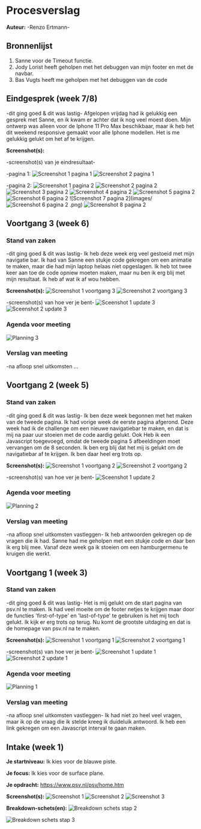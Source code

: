# Procesverslag
**Auteur:** -Renzo Ertmann-


## Bronnenlijst
1. Sanne voor de Timeout functie.
2. Jody Lorist heeft geholpen met het debuggen van mijn footer en met de navbar.
3. Bas Vugts heeft me geholpen met het debuggen van de code



## Eindgesprek (week 7/8)

-dit ging goed & dit was lastig-
Afgelopen vrijdag had ik gelukkig een gesprek met Sanne, en ik kwam er achter dat ik nog veel moest doen. Mijn ontwerp was alleen voor de Iphone 11 Pro Max beschikbaar, maar ik heb het dit weekend responsive gemaakt voor alle Iphone modellen. Het is me gelukkig gelukt om het af te krijgen.

**Screenshot(s):**

-screenshot(s) van je eindresultaat-

-pagina 1:
![Screenshot 1 pagina 1](images/screenshot1pagina1eindgesprek.png) 
![Screenshot 2 pagina 1](images/screenshot2pagina1eindgesprek.png) 

-pagina 2:
![Screenshot 1 pagina 2](images/screenshot1pagina2eindgesprek.png) 
![Screenshot 2 pagina 2](images/screenshot2pagina2eindgesprek.png)
![Screenshot 3 pagina 2](images/screenshot3pagina2eindgesprek.png)
![Screenshot 4 pagina 2](images/screenshot4pagina2eindgesprek.png)
![Screenshot 5 pagina 2](images/screenshot5pagina2eindgesprek.png)
![Screenshot 6 pagina 2](images/screenshot6pagina2eindgesprek.png)
![Screenshot 7 pagina 2](images/![Screenshot 6 pagina 2](images/screenshot6pagina2eindgesprek.png)
.png)
![Screenshot 8 pagina 2](images/screenshot8pagina2eindgesprek.png)



## Voortgang 3 (week 6)



### Stand van zaken

-dit ging goed & dit was lastig-
Ik heb deze week erg veel gestoeid met mijn navigatie bar. Ik had van Sanne een stukje code gekregen om een animatie te maken, maar die had mijn laptop helaas niet opgeslagen. Ik heb tot twee keer aan toe de code opniew moeten maken, maar nu ben ik erg blij met mijn resultaat. Ik heb af wat ik af wou hebben.

**Screenshot(s):**
![Screenshot 1 voortgang 3](images/screenshot1voortgang3.png)
![Screenshot 2 voortgang 3](images/screenshot2voortgang3.png) 

-screenshot(s) van hoe ver je bent-
![Sceenshot 1 update 3](images/screenshot1update3.png) 
![Sceenshot 2 update 3](images/screenshot2update3.png) 


### Agenda voor meeting
![Planning 3](images/Planning3.png) 


### Verslag van meeting

-na afloop snel uitkomsten 
...



## Voortgang 2 (week 5)


### Stand van zaken

-dit ging goed & dit was lastig-
Ik ben deze week begonnen met het maken van de tweede pagina. Ik had vorige week de eerste pagina afgerond. Deze week had ik de challenge om een nieuwe navigatiebar te maken, en dat is mij na paar uur stoeien met de code aardig gelukt. Ook Heb ik een Javascript toegevoegd, omdat de tweede pagina 5 afbeeldingen moet vervangen om de 8 seconden. Ik ben erg blij dat het mij is gelukt om de navigatiebar af te krijgen. Ik ben daar heel erg trots op.

**Screenshot(s):**
![Screenshot 1 voortgang 2](images/screenshot1voortgang2.png)
![Screenshot 2 voortgang 2](images/screenshot2voortgang2.png) 

-screenshot(s) van hoe ver je bent-
![Sceenshot 1 update 2](images/screenshot1update2.png) 


### Agenda voor meeting
![Planning 2](images/Planning2.jpeg) 


### Verslag van meeting

-na afloop snel uitkomsten vastleggen-
Ik heb antwoorden gekregen op de vragen die ik had. Sanne had me geholpen met een stukje code en daar ben ik erg blij mee. Vanaf deze week ga ik stoeien om een hamburgermenu te kruigen die werkt.



## Voortgang 1 (week 3)

### Stand van zaken

-dit ging goed & dit was lastig-
Het is mij gelukt om de start pagina van psv.nl te maken. Ik had veel moeite om de footer netjes te krijgen maar door de functies 'first-of-type' en 'last-of-type' te gebruiken is het mij toch gelukt. Ik kijk er erg trots op terug. Nu komt de grootste uitdaging en dat is de homepage van psv.nl na te maken.

**Screenshot(s):**
![Screenshot 1 voortgang 1](images/screenshot1voortgang1.png)
![Screenshot 2 voortgang 1](images/screenshot2voortgang1.png) 

-screenshot(s) van hoe ver je bent-
![Screenshot 1 update 1](images/screenshot1update1.png) 
![Screenshot 2 update 1](images/screenshot2update1.png) 


### Agenda voor meeting
![Planning 1](images/Planning1.png) 


### Verslag van meeting

-na afloop snel uitkomsten vastleggen-
Ik had niet zo heel veel vragen, maar ik op de vraag die ik stelde kreeg ik duideluik antwoord. Ik heb een link gekregen om een Javascript interval te gaan maken.



## Intake (week 1)

**Je startniveau:** Ik kies voor de blauwe piste.

**Je focus:** Ik kies voor de surface plane.

**Je opdracht:** https://www.psv.nl/psv/home.htm

**Screenshot(s):** 
![Screenshot 1](images/screenshot1.png)
![Screenshot 2](images/screenshot2.png) 
![Screenshot 3](images/screenshot3.png)

**Breakdown-schets(en):**
![Breakdown schets stap 2](images/breakdown_schets_stap2.png)

![Breakdown schets stap 3](images/breakdown_schets_stap3.png)